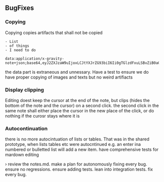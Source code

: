 ## BugFixes

### Copying

Copying copies artifacts that shall not be copied
```copied content
- List
- of things
- I need to do

data:application/x-gravity-note+json;base64,eyJ2ZXJzaW9uIjoxLCJtYXJrZG93biI6Ii0gTGlzdFxuLSBvZiB0aGluZ3Ncbi0gSSBuZWVkIHRvIGRvIiwibWFya2Rvd25FeHBhbmRlZCI6Ii0gTGlzdFxuLSBvZiB0aGluZ3Ncbi0gSSBuZWVkIHRvIGRvIiwiYXR0YWNobWVudHMiOnt9fQ==
```

the data part is extraneous and unnessary. Have a test to ensure we do have proper copying of images and texts but no weird artifiacts

### Display clipping

Editing doest keep the cursor at the end of the note, but clips (hides the bottom of the note and the cursor) on a second click. the second click in the same note shall either place the cursor in the new place of the click, or do nothing if the curosr stays where it is

### Autocontinuation

there is no more autocintuation of lists or tables. That was in the shared prototype, when lists tables etc were autocntinued e.g. an enter ina  numbered or bulletted list will add a new item. have comprehensive tests for mardown editing

› review the notes.md. make a plan for autonomously fixing every bug. ensure no regressions. ensure adding tests. lean into integration tests. fix every bug.